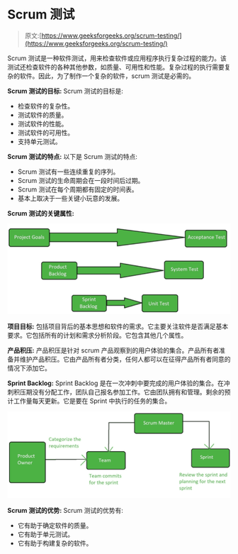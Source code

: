 # Scrum 测试

> 原文:[https://www.geeksforgeeks.org/scrum-testing/](https://www.geeksforgeeks.org/scrum-testing/)

Scrum 测试是一种软件测试，用来检查软件或应用程序执行复杂过程的能力。该测试还检查软件的各种其他参数，如质量、可用性和性能。复杂过程的执行需要复杂的软件。因此，为了制作一个复杂的软件，scrum 测试是必需的。

**Scrum 测试的目标:**
Scrum 测试的目标是:

*   检查软件的复杂性。
*   测试软件的质量。
*   测试软件的性能。
*   测试软件的可用性。
*   支持单元测试。

**Scrum 测试的特点:**
以下是 Scrum 测试的特点:

*   Scrum 测试有一些连续重复的序列。
*   Scrum 测试的生命周期会在一段时间后过期。
*   Scrum 测试在每个周期都有固定的时间表。
*   基本上取决于一些关键小玩意的发展。

**Scrum 测试的关键属性:**

![](img/e1de27392295007c82e751f5157c147d.png)

**项目目标:**
包括项目背后的基本思想和软件的需求。它主要关注软件是否满足基本要求。它包括所有的计划和需求分析阶段。它包含其他几个属性。

**产品积压:**
产品积压是针对 scrum 产品观察到的用户体验的集合。产品所有者准备并维护产品积压。它由产品所有者分类，任何人都可以在征得产品所有者同意的情况下添加它。

**Sprint Backlog:**
Sprint Backlog 是在一次冲刺中要完成的用户体验的集合。在冲刺积压期没有分配工作，团队自己报名参加工作。它由团队拥有和管理。剩余的预计工作量每天更新。它是要在 Sprint 中执行的任务的集合。

![](img/302824f98740100587e4657fa3b3fbad.png)

**Scrum 测试的优势:**
Scrum 测试的优势有:

*   它有助于确定软件的质量。
*   它有助于单元测试。
*   它有助于构建复杂的软件。